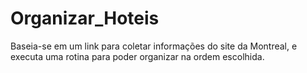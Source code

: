 # Organizar_Hoteis
Baseia-se em um link para coletar informações do site da Montreal, e executa uma rotina para poder organizar na ordem escolhida.
